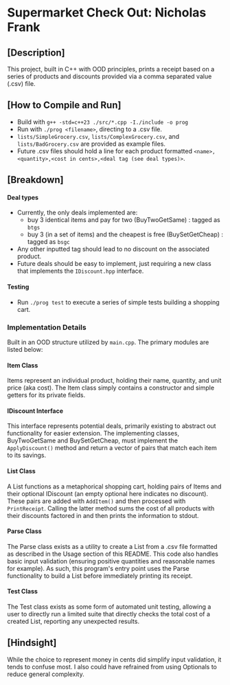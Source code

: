 # Supermarket Check Out: Nicholas Frank
## [Description]
This project, built in C++ with OOD principles, prints a receipt based on a series of products and discounts provided via a comma separated value (.csv) file.
## [How to Compile and Run]
- Build with `g++ -std=c++23 ./src/*.cpp -I./include -o prog`
- Run with `./prog <filename>`, directing to a .csv file.
- `lists/SimpleGrocery.csv`, `lists/ComplexGrocery.csv`, and `lists/BadGrocery.csv` are provided as example files.
- Future .csv files should hold a line for each product formatted `<name>,<quantity>,<cost in cents>,<deal tag (see deal types)>`.
## [Breakdown]
#### Deal types
- Currently, the only deals implemented are:
  - buy 3 identical items and pay for two (BuyTwoGetSame) : tagged as `btgs`
  - buy 3 (in a set of items) and the cheapest is free (BuySetGetCheap) : tagged as `bsgc`
- Any other inputted tag should lead to no discount on the associated product.
- Future deals should be easy to implement, just requiring a new class that implements the `IDiscount.hpp` interface.
####   Testing
- Run `./prog test` to execute a series of simple tests building a shopping cart.
### Implementation Details
Built in an OOD structure utilized by `main.cpp`. The primary modules are listed below:
#### Item Class
Items represent an individual product, holding their name, quantity, and unit price (aka cost). The Item class simply contains a constructor and simple getters for its private fields.
#### IDiscount Interface
This interface represents potential deals, primarily existing to abstract out functionality for easier extension. The implementing classes, BuyTwoGetSame and BuySetGetCheap, must implement the `ApplyDiscount()` method and return a vector of pairs that match each item to its savings.
#### List Class
A List functions as a metaphorical shopping cart, holding pairs of Items and their optional IDiscount (an empty optional here indicates no discount). These pairs are added with `AddItem()` and then processed with `PrintReceipt`. Calling the latter method sums the cost of all products with their discounts factored in and then prints the information to stdout.
#### Parse Class
The Parse class exists as a utility to create a List from a .csv file formatted as described in the Usage section of this README. This code also handles basic input validation (ensuring positive quantities and reasonable names for example). As such, this program's entry point uses the Parse functionality to build a List before immediately printing its receipt. 
#### Test Class
The Test class exists as some form of automated unit testing, allowing a user to directly run a limited suite that directly checks the total cost of a created List, reporting any unexpected results.
## [Hindsight]
While the choice to represent money in cents did simplify input validation, it tends to confuse most. I also could have refrained from using Optionals to reduce general complexity.
